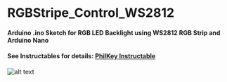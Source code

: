 # RGBStripe_Control_WS2812
#### Arduino .ino Sketch for RGB LED Backlight using WS2812 RGB Strip and Arduino Nano
#### See Instructables for details: [PhilKey Instructable](https://www.instructables.com/id/RGB-Backlight-MSGEQ7-Audio-Visualizer/)
![alt text](https://i.imgur.com/6Gizjin.jpg "Instructables Cover")
